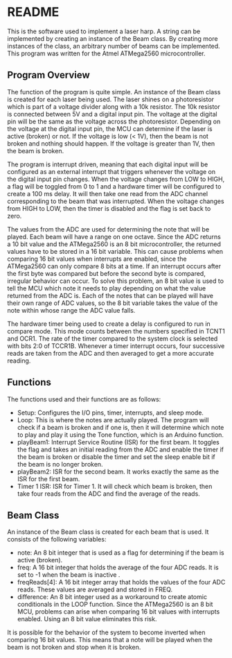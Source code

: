 # README
This is the software used to implement a laser harp. A string can be implemented by creating an instance of the Beam class. By creating more instances of the class, an arbitrary number of beams can be implemented. This program was written for the Atmel ATMega2560 microcontroller.

## Program Overview
The function of the program is quite simple. An instance of the Beam class is created for each laser being used. The laser shines on a photoresistor which is part of a voltage divider along with a 10k resistor. The 10k resistor is connected between 5V and a digital input pin. The voltage at the digital pin will be the same as the voltage across the photoresistor. Depending on the voltage at the digital input pin, the MCU can determine if the laser is active (broken) or not. If the voltage is low (< 1V), then the beam is not broken and nothing should happen. If the voltage is greater than 1V, then the beam is broken.

The program is interrupt driven, meaning that each digital input will be configured as an external interrupt that triggers whenever the voltage on the digital input pin changes. When the voltage changes from LOW to HIGH, a flag will be toggled from 0 to 1 and a hardware timer will be configured to create a 100 ms delay. It will then take one read from the ADC channel corresponding to the beam that was interrupted. When the voltage changes from HIGH to LOW, then the timer is disabled and the flag is set back to zero.

The values from the ADC are used for determining the note that will be played. Each beam will have a range on one octave. Since the ADC returns a 10 bit value and the ATMega2560 is an 8 bit microcontroller, the returned values have to be stored in a 16 bit variable. This can cause problems when comparing 16 bit values when interrupts are enabled, since the ATMega2560 can only compare 8 bits at a time. If an interrupt occurs after the first byte was compared but before the second byte is compared, irregular behavior can occur. To solve this problem, an 8 bit value is used to tell the MCU which note it needs to play depending on what the value returned from the ADC is. Each of the notes that can be played will have their own range of ADC values, so the 8 bit variable takes the value of the note within whose range the ADC value falls.

The hardware timer being used to create a delay is configured to run in compare mode. This mode counts between the numbers specified in TCNT1 and OCR1. The rate of the timer compared to the system clock is selected with bits 2:0 of TCCR1B. Whenever a timer interrupt occurs, four successive reads are taken from the ADC and then averaged to get a more accurate reading.

## Functions
The functions used and their functions are as follows:

<ul>
<li> Setup:  Configures the I/O pins, timer, interrupts, and sleep mode.
<li> Loop:  This is where the notes are actually played. The program will check if a beam is broken and if one is, then it will determine which note to play and play it using the Tone function, which is an Arduino function.
<li> playBeam1:  Interrupt Service Routine (ISR) for the first beam. It toggles the flag and takes an initial reading from the ADC and enable the timer if the beam is broken or disable the timer and set the sleep enable bit if the beam is no longer broken.
<li> playBeam2:  ISR for the second beam. It works exactly the same as the ISR for the first beam.
<li> Timer 1 ISR:  ISR for Timer 1. It will check which beam is broken, then take four reads from the ADC and find the average of the reads.
</ul>

## Beam Class
An instance of the Beam class is created for each beam that is used. It consists of the following variables:

<ul>
<li> note:  An 8 bit integer that is used as a flag for determining if the beam is active (broken).
<li> freq:  A 16 bit integer that holds the average of the four ADC reads. It is set to -1 when the beam is inactive .
<li> freqReads[4]:  A 16 bit integer array that holds the values of the four ADC reads. These values are averaged and stored in FREQ.
<li> difference:  An 8 bit integer used as a workaround to create atomic conditionals in the LOOP function. Since the ATMega2560 is an 8 bit MCU, problems can arise when comparing 16 bit values with interrupts enabled. Using an 8 bit value eliminates this risk.
</ul>

It is possible for the behavior of the system to become inverted when comparing 16 bit values. This means that a note will be played when the beam is not broken and stop when it is broken.
